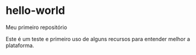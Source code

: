 # hello-world
Meu primeiro repositório

Este é um teste e primeiro uso de alguns recursos para entender melhor a plataforma.

